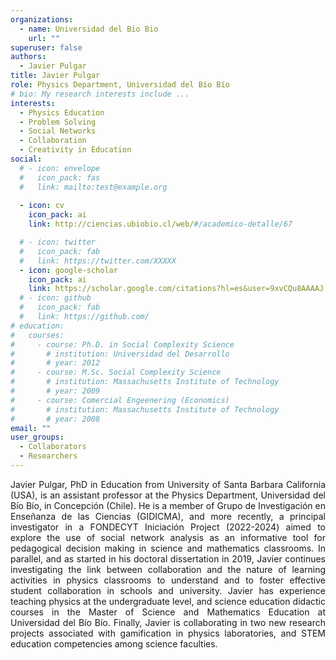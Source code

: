 ```yaml
---
organizations:
  - name: Universidad del Bio Bio
    url: ""
superuser: false
authors:
  - Javier Pulgar
title: Javier Pulgar
role: Physics Department, Universidad del Bío Bío
# bio: My research interests include ...
interests:
  - Physics Education
  - Problem Solving
  - Social Networks
  - Collaboration
  - Creativity in Education
social:
  # - icon: envelope
  #   icon_pack: fas
  #   link: mailto:test@example.org
  
  - icon: cv
    icon_pack: ai
    link: http://ciencias.ubiobio.cl/web/#/academico-detalle/67

  # - icon: twitter
  #   icon_pack: fab
  #   link: https://twitter.com/XXXXX
  - icon: google-scholar
    icon_pack: ai
    link: https://scholar.google.com/citations?hl=es&user=9xvCQu8AAAAJ
  # - icon: github
  #   icon_pack: fab
  #   link: https://github.com/
# education:
#   courses:
#     - course: Ph.D. in Social Complexity Science
#       # institution: Universidad del Desarrollo
#       # year: 2012
#     - course: M.Sc. Social Complexity Science
#       # institution: Massachusetts Institute of Technology
#       # year: 2009
#     - course: Comercial Engeenering (Economics)
#       # institution: Massachusetts Institute of Technology
#       # year: 2008
email: ""
user_groups:
  - Collaborators
  - Researchers
---
```

<p align="justify">  
Javier Pulgar, PhD in Education from University of Santa Barbara California (USA), is an assistant professor at the Physics Department, Universidad del Bío Bío, in Concepción (Chile). He is a member of Grupo de Investigación en Enseñanza de las Ciencias (GIDICMA), and more recently, a principal investigator in a FONDECYT Iniciación Project (2022-2024) aimed to explore the use of social network analysis as an informative tool for pedagogical decision making in science and mathematics classrooms. In parallel, and as started in his doctoral dissertation in 2019, Javier continues investigating the link between collaboration and the nature of learning activities in physics classrooms to understand and to foster effective student collaboration in schools and university. Javier has experience teaching physics at the undergraduate level, and science education didactic courses in the Master of Science and Mathematics Education at Universidad del Bío Bío. Finally, Javier is collaborating in two new research projects associated with gamification in physics laboratories, and STEM education competencies among science faculties. </p>